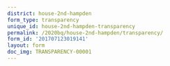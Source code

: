 ```yaml
---
district: house-2nd-hampden
form_type: transparency
unique_id: house-2nd-hampden-transparency
permalink: /2020bq/house-2nd-hampden/transparency/
form_id: '201707123019141'
layout: form
doc_img: TRANSPARENCY-00001
---
```

